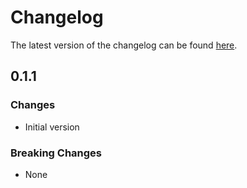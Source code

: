# Changelog

The latest version of the changelog can be found [here](/Azure/bicep-registry-modules/blob/main/avm/res/azure-stack-hci/logical-network/CHANGELOG.md).

## 0.1.1

### Changes

- Initial version

### Breaking Changes

- None
